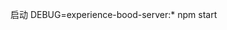 <!--
 * @Author: PengChaoQun 1152684231@qq.com
 * @Date: 2023-12-28 14:28:22
 * @LastEditors: PengChaoQun 1152684231@qq.com
 * @LastEditTime: 2024-01-08 22:20:11
 * @FilePath: /experience-bood-server/README.md
 * @Description: 
-->
启动
DEBUG=experience-bood-server:* npm start